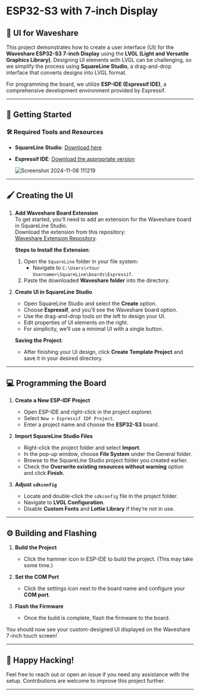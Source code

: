 # ESP32-S3 with 7-inch Display  

## 🌟 UI for Waveshare  

This project demonstrates how to create a user interface (UI) for the **Waveshare ESP32-S3 7-inch Display** using the **LVGL (Light and Versatile Graphics Library)**. Designing UI elements with LVGL can be challenging, so we simplify the process using **SquareLine Studio**, a drag-and-drop interface that converts designs into LVGL format.  

For programming the board, we utilize **ESP-IDE (Espressif IDE)**, a comprehensive development environment provided by Espressif.  

---

## 🚀 Getting Started  

### 🛠️ **Required Tools and Resources**  

- **SquareLine Studio**: [Download here](https://squareline.io/downloads#lastRelease)  
- **Espressif IDE**: [Download the appropriate version](https://dl.espressif.com/dl/esp-idf)

  ![Screenshot 2024-11-08 111219](https://github.com/user-attachments/assets/ff9b31bc-9137-4ab6-ac6c-1a9e25c8adb6)


---

## 🖌️ Creating the UI  

1. **Add Waveshare Board Extension**  
   To get started, you'll need to add an extension for the Waveshare board in SquareLine Studio.  
   Download the extension from this repository:  
   [Waveshare Extension Repository](https://github.com/adheeb-vk/Waveshare-ESP32S3/).  

   **Steps to Install the Extension**:  
   1. Open the `SquareLine` folder in your file system:  
      - Navigate to `C:\Users\<Your Username>\SquareLine\boards\Espressif`.  
   2. Paste the downloaded **Waveshare folder** into the directory.  

2. **Create UI in SquareLine Studio**  
   - Open SquareLine Studio and select the **Create** option.  
   - Choose **Espressif**, and you'll see the Waveshare board option.  
   - Use the drag-and-drop tools on the left to design your UI.  
   - Edit properties of UI elements on the right.  
   - For simplicity, we’ll use a minimal UI with a single button.  

   **Saving the Project**:  
   - After finishing your UI design, click **Create Template Project** and save it in your desired directory.  

---

## 💻 Programming the Board  

1. **Create a New ESP-IDF Project**  
   - Open ESP-IDE and right-click in the project explorer.  
   - Select `New > Espressif IDF Project`.  
   - Enter a project name and choose the **ESP32-S3** board.  

2. **Import SquareLine Studio Files**  
   - Right-click the project folder and select **Import**.  
   - In the pop-up window, choose **File System** under the General folder.  
   - Browse to the SquareLine Studio project folder you created earlier.  
   - Check the **Overwrite existing resources without warning** option and click **Finish**.  

3. **Adjust `sdkconfig`**  
   - Locate and double-click the `sdkconfig` file in the project folder.  
   - Navigate to **LVGL Configuration**.  
   - Disable **Custom Fonts** and **Lottie Library** if they’re not in use.  

---

## ⚙️ Building and Flashing  

1. **Build the Project**  
   - Click the hammer icon in ESP-IDE to build the project. (This may take some time.)  

2. **Set the COM Port**  
   - Click the settings icon next to the board name and configure your **COM port**.  

3. **Flash the Firmware**  
   - Once the build is complete, flash the firmware to the board.  

You should now see your custom-designed UI displayed on the Waveshare 7-inch touch screen!  

---

## 🎉 Happy Hacking!  

Feel free to reach out or open an issue if you need any assistance with the setup. Contributions are welcome to improve this project further.  

---

